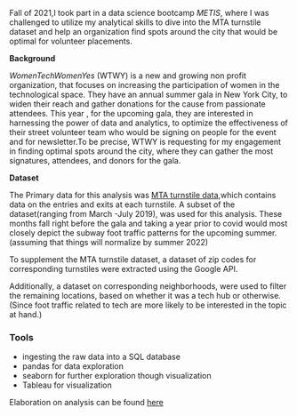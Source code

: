 Fall of 2021,I took part in a data science bootcamp *METIS*, where I was challenged to utilize my analytical skills to dive into the MTA turnstile dataset and help an organization find spots around the city that would be optimal for volunteer placements.

**Background**

*WomenTechWomenYes* (WTWY) is a new  and growing non profit organization, that focuses on increasing the participation of women in the technological space. They have an annual summer gala in New York City, to widen their reach and gather donations for the cause from passionate attendees. This year , for the upcoming gala, they are interested in harnessing the power of data and analytics, to optimize the effectiveness of their street volunteer team who would be signing on people for the event and for newsletter.To be precise, WTWY is requesting for my engagement in finding optimal spots around the city, where they can gather the most signatures, attendees, and donors for the gala.

**Dataset**

 The Primary data for this analysis was  [MTA turnstile data](http://web.mta.info/developers/turnstile.html),which contains data on the entries and exits at each turnstile. A subset of the dataset(ranging from March -July 2019), was used for this analysis. These months fall right before the gala and taking a year prior to covid would most closely depict the subway foot traffic patterns for the upcoming summer. (assuming that  things will normalize by summer 2022)

 To supplement the MTA turnstile dataset, a dataset of zip codes for corresponding turnstiles were extracted using the Google API.

 Additionally, a dataset on corresponding neighborhoods, were used to filter the remaining locations, based on whether it was a tech hub or otherwise.(Since foot traffic related to tech are more likely to be interested in the topic at hand.)
  
  
### Tools

*  ingesting the raw data into a SQL database
*  pandas for data exploration
*  seaborn for further exploration though visualization
*  Tableau for visualization

Elaboration on analysis can be found [here](https://yongalhamo.github.io/porto/post/project-1/)



